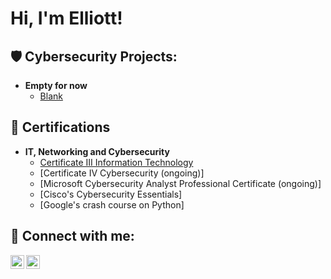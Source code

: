 <h1>Hi, I'm Elliott!</h1>

<h2>🛡️ Cybersecurity Projects:</h2>

- <b>Empty for now</b>
  - [Blank](https://github.com/)

<h2>📜 Certifications</h2>

- <b>IT, Networking and Cybersecurity</b>
  - [Certificate III Information Technology](https://www.myequals.net/sharelink/f3c43999-3727-42bc-84e6-f7eb5e6074c4/5dd07f72-a3b5-4f94-9582-f44ff18666f4)
  - [Certificate IV Cybersecurity (ongoing)]
  - [Microsoft Cybersecurity Analyst Professional Certificate (ongoing)]
  - [Cisco's Cybersecurity Essentials]
  - [Google's crash course on Python]
    
<h2> 🤳 Connect with me:</h2>

[<img align="left" alt="Elliott Agar | LinkedIn" width="22px" src="https://cdn.jsdelivr.net/npm/simple-icons@v3/icons/linkedin.svg" />][linkedin]
[<img align="left" alt="JoshMadakor | Instagram" width="22px" src="https://cdn.jsdelivr.net/npm/simple-icons@v3/icons/instagram.svg" />][instagram]

[instagram]: https://www.instagram.com/agarelliott/?hl=en
[linkedin]: https://www.linkedin.com/in/elliottagar/

<!--
**joshmadakor1/joshmadakor1** is a ✨ _special_ ✨ repository because its `README.md` (this file) appears on your GitHub profile.

Here are some ideas to get you started:

- 🔭 I’m currently working on ...
- 🌱 I’m currently learning ...
- 👯 I’m looking to collaborate on ...
- 🤔 I’m looking for help with ...
- 💬 Ask me about ...
- 📫 How to reach me: ...
- 😄 Pronouns: ...
- ⚡ Fun fact: ...
-->
